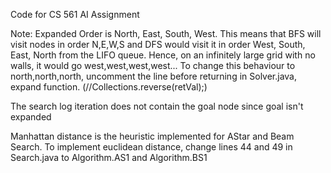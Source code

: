 Code for CS 561 AI Assignment

Note:
Expanded Order is North, East, South, West. This means that BFS will visit nodes in order N,E,W,S and DFS would visit it in order West, South, East, North from the LIFO queue.
Hence, on an infinitely large grid with no walls, it would go west,west,west,west...
To change this  behaviour to north,north,north, uncomment the line before returning in Solver.java, expand function. (//Collections.reverse(retVal);)

The search log iteration does not contain the goal node since goal isn't expanded

Manhattan distance is the heuristic implemented for AStar and Beam Search. To implement euclidean distance, change lines 44 and 49 in Search.java to Algorithm.AS1 and Algorithm.BS1
